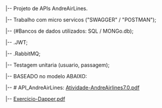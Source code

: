|-- Projeto de APIs AndreAirLines.

|-- Trabalho com micro servicos ("SWAGGER" / "POSTMAN");

|-- (#Bancos de dados utilizados: SQL / MONGo.db);

|-- .JWT;

|-- .RabbitMQ;

|-- Testagem unitaria (usuario, passagem);

|-- BASEADO no modelo ABAIXO:

|-- # API_AndreAirLines: [Atividade-AndreAirlines7.0.pdf](https://github.com/CesarChiodi/API_AndreAirLinesVersion7.0/files/8485572/Atividade-AndreAirlines7.0.pdf)

|-- [Exercicio-Dapper.pdf](https://github.com/CesarChiodi/API_AndreAirLinesVersion4/files/8460121/Exercicio-Dapper.pdf)





